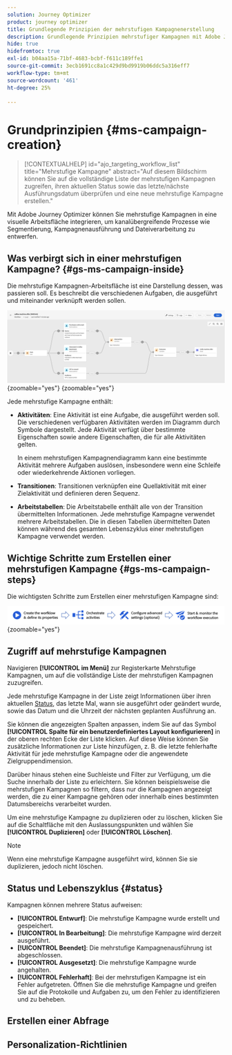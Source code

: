 ```yaml
---
solution: Journey Optimizer
product: journey optimizer
title: Grundlegende Prinzipien der mehrstufigen Kampagnenerstellung
description: Grundlegende Prinzipien mehrstufiger Kampagnen mit Adobe Journey Optimizer kennenlernen
hide: true
hidefromtoc: true
exl-id: b04aa15a-71bf-4683-bcbf-f611c189ffe1
source-git-commit: 3ecb1691cc8a1c429d9bd9919b06ddc5a316eff7
workflow-type: tm+mt
source-wordcount: '461'
ht-degree: 25%

---
```


# Grundprinzipien {#ms-campaign-creation}

>[!CONTEXTUALHELP]
>id="ajo_targeting_workflow_list"
>title="Mehrstufige Kampagne"
>abstract="Auf diesem Bildschirm können Sie auf die vollständige Liste der mehrstufigen Kampagnen zugreifen, ihren aktuellen Status sowie das letzte/nächste Ausführungsdatum überprüfen und eine neue mehrstufige Kampagne erstellen."

Mit Adobe Journey Optimizer können Sie mehrstufige Kampagnen in eine visuelle Arbeitsfläche integrieren, um kanalübergreifende Prozesse wie Segmentierung, Kampagnenausführung und Dateiverarbeitung zu entwerfen.

## Was verbirgt sich in einer mehrstufigen Kampagne? {#gs-ms-campaign-inside}

Die mehrstufige Kampagnen-Arbeitsfläche ist eine Darstellung dessen, was passieren soll. Es beschreibt die verschiedenen Aufgaben, die ausgeführt und miteinander verknüpft werden sollen.

![](assets/workflow-example.png){zoomable="yes"} {zoomable="yes"}

Jede mehrstufige Kampagne enthält:

* **Aktivitäten**: Eine Aktivität ist eine Aufgabe, die ausgeführt werden soll. Die verschiedenen verfügbaren Aktivitäten werden im Diagramm durch Symbole dargestellt. Jede Aktivität verfügt über bestimmte Eigenschaften sowie andere Eigenschaften, die für alle Aktivitäten gelten.

  In einem mehrstufigen Kampagnendiagramm kann eine bestimmte Aktivität mehrere Aufgaben auslösen, insbesondere wenn eine Schleife oder wiederkehrende Aktionen vorliegen.

* **Transitionen**: Transitionen verknüpfen eine Quellaktivität mit einer Zielaktivität und definieren deren Sequenz.

* **Arbeitstabellen**: Die Arbeitstabelle enthält alle von der Transition übermittelten Informationen. Jede mehrstufige Kampagne verwendet mehrere Arbeitstabellen. Die in diesen Tabellen übermittelten Daten können während des gesamten Lebenszyklus einer mehrstufigen Kampagne verwendet werden.

## Wichtige Schritte zum Erstellen einer mehrstufigen Kampagne {#gs-ms-campaign-steps}

Die wichtigsten Schritte zum Erstellen einer mehrstufigen Kampagne sind:

![](assets/workflow-creation-process.png){zoomable="yes"}

## Zugriff auf mehrstufige Kampagnen

Navigieren **[!UICONTROL im Menü]** zur Registerkarte Mehrstufige Kampagnen, um auf die vollständige Liste der mehrstufigen Kampagnen zuzugreifen.

Jede mehrstufige Kampagne in der Liste zeigt Informationen über ihren aktuellen [Status](#status), das letzte Mal, wann sie ausgeführt oder geändert wurde, sowie das Datum und die Uhrzeit der nächsten geplanten Ausführung an.

Sie können die angezeigten Spalten anpassen, indem Sie auf das Symbol **[!UICONTROL Spalte für ein benutzerdefiniertes Layout konfigurieren]** in der oberen rechten Ecke der Liste klicken. Auf diese Weise können Sie zusätzliche Informationen zur Liste hinzufügen, z. B. die letzte fehlerhafte Aktivität für jede mehrstufige Kampagne oder die angewendete Zielgruppendimension.

Darüber hinaus stehen eine Suchleiste und Filter zur Verfügung, um die Suche innerhalb der Liste zu erleichtern. Sie können beispielsweise die mehrstufigen Kampagnen so filtern, dass nur die Kampagnen angezeigt werden, die zu einer Kampagne gehören oder innerhalb eines bestimmten Datumsbereichs verarbeitet wurden.

Um eine mehrstufige Kampagne zu duplizieren oder zu löschen, klicken Sie auf die Schaltfläche mit den Auslassungspunkten und wählen Sie **[!UICONTROL Duplizieren]** oder **[!UICONTROL Löschen]**.

>[!NOTE]
>
>Wenn eine mehrstufige Kampagne ausgeführt wird, können Sie sie duplizieren, jedoch nicht löschen.

## Status und Lebenszyklus {#status}

Kampagnen können mehrere Status aufweisen:

* **[!UICONTROL Entwurf]**: Die mehrstufige Kampagne wurde erstellt und gespeichert.
* **[!UICONTROL In Bearbeitung]**: Die mehrstufige Kampagne wird derzeit ausgeführt.
* **[!UICONTROL Beendet]**: Die mehrstufige Kampagnenausführung ist abgeschlossen.
* **[!UICONTROL Ausgesetzt]**: Die mehrstufige Kampagne wurde angehalten.
* **[!UICONTROL Fehlerhaft]**: Bei der mehrstufigen Kampagne ist ein Fehler aufgetreten. Öffnen Sie die mehrstufige Kampagne und greifen Sie auf die Protokolle und Aufgaben zu, um den Fehler zu identifizieren und zu beheben.


## Erstellen einer Abfrage

## Personalization-Richtlinien
